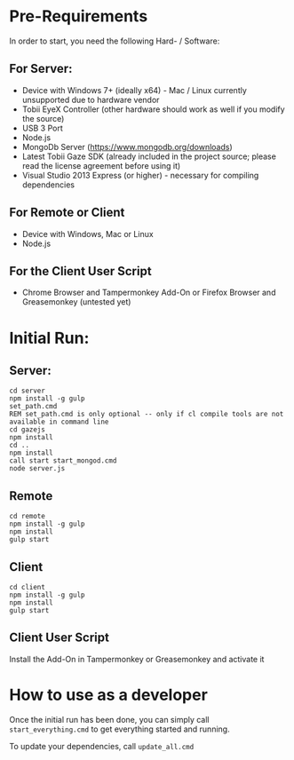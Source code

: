 # Pre-Requirements

In order to start, you need the following Hard- / Software:

## For Server:
- Device with Windows 7+ (ideally x64) - Mac / Linux currently unsupported due to hardware vendor
- Tobii EyeX Controller (other hardware should work as well if you modify the source)
- USB 3 Port
- Node.js
- MongoDb Server (https://www.mongodb.org/downloads)
- Latest Tobii Gaze SDK (already included in the project source; please read the license agreement before using it)
- Visual Studio 2013 Express (or higher) - necessary for compiling dependencies

## For Remote or Client
- Device with Windows, Mac or Linux
- Node.js

## For the Client User Script
- Chrome Browser and Tampermonkey Add-On or Firefox Browser and Greasemonkey (untested yet)


# Initial Run:

## Server:

```
cd server
npm install -g gulp
set_path.cmd
REM set_path.cmd is only optional -- only if cl compile tools are not available in command line
cd gazejs
npm install
cd ..
npm install
call start start_mongod.cmd
node server.js
```


## Remote

```
cd remote
npm install -g gulp
npm install
gulp start
```


## Client

```
cd client
npm install -g gulp
npm install
gulp start
```


## Client User Script

Install the Add-On in Tampermonkey or Greasemonkey and activate it


# How to use as a developer

Once the initial run has been done, you can simply call `start_everything.cmd` to get everything started and running.

To update your dependencies, call `update_all.cmd`